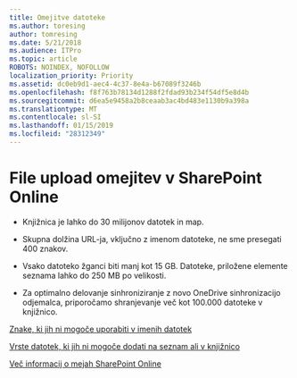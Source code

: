 ```yaml
---
title: Omejitve datoteke
ms.author: toresing
author: tomresing
ms.date: 5/21/2018
ms.audience: ITPro
ms.topic: article
ROBOTS: NOINDEX, NOFOLLOW
localization_priority: Priority
ms.assetid: dc0eb9d1-aec4-4c37-8e4a-b67089f3246b
ms.openlocfilehash: f8f763b78134d1288f2fdad93b234f54df5e8d4b
ms.sourcegitcommit: d6ea5e9458a2b8ceaab3ac4bd483e1130b9a398a
ms.translationtype: MT
ms.contentlocale: sl-SI
ms.lasthandoff: 01/15/2019
ms.locfileid: "28312349"
---
```

# <a name="file-upload-limits-in-sharepoint-online"></a>File upload omejitev v SharePoint Online

- Knjižnica je lahko do 30 milijonov datotek in map.
    
- Skupna dolžina URL-ja, vključno z imenom datoteke, ne sme presegati 400 znakov.
    
- Vsako datoteko žganci biti manj kot 15 GB. Datoteke, priložene elemente seznama lahko do 250 MB po velikosti.
    
- Za optimalno delovanje sinhroniziranje z novo OneDrive sinhronizacijo odjemalca, priporočamo shranjevanje več kot 100.000 datoteke v knjižnico. 
    
[Znake, ki jih ni mogoče uporabiti v imenih datotek](https://go.microsoft.com/fwlink/?linkid=866430)
  
[Vrste datotek, ki jih ni mogoče dodati na seznam ali v knjižnico](https://go.microsoft.com/fwlink/?linkid=273757)
  
[Več informacij o mejah SharePoint Online](https://go.microsoft.com/fwlink/?linkid=271273)
  

